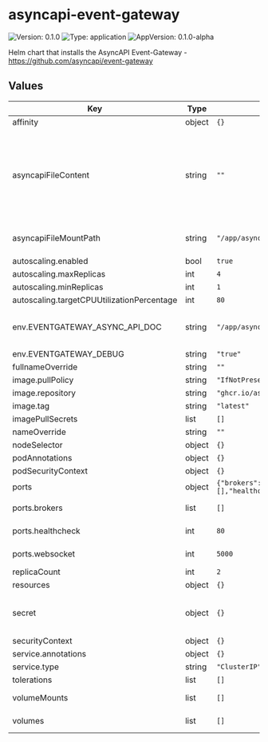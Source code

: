 # asyncapi-event-gateway

![Version: 0.1.0](https://img.shields.io/badge/Version-0.1.0-informational?style=flat-square) ![Type: application](https://img.shields.io/badge/Type-application-informational?style=flat-square) ![AppVersion: 0.1.0-alpha](https://img.shields.io/badge/AppVersion-0.1.0--alpha-informational?style=flat-square)

Helm chart that installs the AsyncAPI Event-Gateway - https://github.com/asyncapi/event-gateway

## Values

| Key | Type | Default | Description |
|-----|------|---------|-------------|
| affinity | object | `{}` |  |
| asyncapiFileContent | string | `""` | AsyncAPI file. Should be the content of the file as plain text. Set either the AsyncAPI file content with '--set-file asyncapi-event-gateway.asyncapiFileContent=<filename>' or a URL to a valid spec file through '--set asyncapi-event-gateway.env.EVENTGATEWAY_ASYNC_API_DOC=<url>' The reason is that files from parent charts can't be accessed from subcharts. See https://github.com/helm/helm/pull/10077. |
| asyncapiFileMountPath | string | `"/app/asyncapi.yaml"` | The path where the AsyncAPI file will be located within the pod. In case you want to load the file from a URL, unset this value. |
| autoscaling.enabled | bool | `true` |  |
| autoscaling.maxReplicas | int | `4` |  |
| autoscaling.minReplicas | int | `1` |  |
| autoscaling.targetCPUUtilizationPercentage | int | `80` |  |
| env.EVENTGATEWAY_ASYNC_API_DOC | string | `"/app/asyncapi.yaml"` | This is where the asyncapi.yaml file is mounted when `--set-file asyncapi-event-gateway.asyncapiFileContent=event-gateway-demo/event-gateway-demo.asyncapi.yaml`. |
| env.EVENTGATEWAY_DEBUG | string | `"true"` |  |
| fullnameOverride | string | `""` |  |
| image.pullPolicy | string | `"IfNotPresent"` |  |
| image.repository | string | `"ghcr.io/asyncapi/event-gateway"` |  |
| image.tag | string | `"latest"` |  |
| imagePullSecrets | list | `[]` |  |
| nameOverride | string | `""` |  |
| nodeSelector | object | `{}` |  |
| podAnnotations | object | `{}` |  |
| podSecurityContext | object | `{}` |  |
| ports | object | `{"brokers":[],"healthcheck":80,"websocket":5000}` | Event-Gateway opened ports. |
| ports.brokers | list | `[]` | Specify ports for all possible brokers (both boostrap and discovered). |
| ports.healthcheck | int | `80` | Used as simple healthcheck. Called by K8s Deployment LivenessProbe and ReadinessProbe. |
| ports.websocket | int | `5000` | The websocket where the Event-Gateway API will be available. |
| replicaCount | int | `2` |  |
| resources | object | `{}` |  |
| secret | object | `{}` | Create a secret if needed. Useful for creating certificates for connecting to clusters such as Kafka. Combine it with a mounted volume, then you can load the certificates from a known path. |
| securityContext | object | `{}` |  |
| service.annotations | object | `{}` |  |
| service.type | string | `"ClusterIP"` |  |
| tolerations | list | `[]` |  |
| volumeMounts | list | `[]` |     secret:      secretName: "syncapi-event-gateway-foobar-kafka-certificates" |
| volumes | list | `[]` | Mount your volume. Especially useful for mounting secrets as explained above. |

